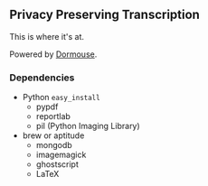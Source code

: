
## Privacy Preserving Transcription

This is where it's at.

Powered by [Dormouse](http://dormou.se).

### Dependencies

- Python `easy_install`
  - pypdf
  - reportlab
  - pil (Python Imaging Library)
- brew or aptitude
  - mongodb
  - imagemagick
  - ghostscript
  - LaTeX

